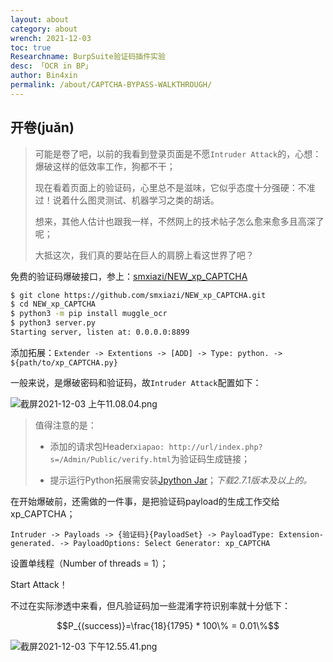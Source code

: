 ```yaml
---
layout: about
category: about
wrench: 2021-12-03
toc: true
Researchname: BurpSuite验证码插件实验
desc: 「OCR in BP」
author: Bin4xin
permalink: /about/CAPTCHA-BYPASS-WALKTHROUGH/
---
```


## 开卷(juǎn)

> 可能是卷了吧，以前的我看到登录页面是不愿`Intruder Attack`的，心想：爆破这样的低效率工作，狗都不干；
>
> 现在看着页面上的验证码，心里总不是滋味，它似乎态度十分强硬：不准过！说着什么图灵测试、机器学习之类的胡话。
> 
> 想来，其他人估计也跟我一样，不然网上的技术帖子怎么愈来愈多且高深了呢；
>
> 大抵这次，我们真的要站在巨人的肩膀上看这世界了吧？

免费的验证码爆破接口，参上：[smxiazi/NEW_xp_CAPTCHA](https://github.com/smxiazi/NEW_xp_CAPTCHA)

```bash
$ git clone https://github.com/smxiazi/NEW_xp_CAPTCHA.git
$ cd NEW_xp_CAPTCHA
$ python3 -m pip install muggle_ocr
$ python3 server.py
Starting server, listen at: 0.0.0.0:8899
```

添加拓展：`Extender -> Extentions -> [ADD] -> Type: python. -> ${path/to/xp_CAPTCHA.py}`

一般来说，是爆破密码和验证码，故`Intruder Attack`配置如下：

![截屏2021-12-03 上午11.08.04.png](https://i.loli.net/2021/12/03/7MsrhjizV1kCc59.png)

> 值得注意的是：
> 
> - 添加的请求包Header`xiapao: http://url/index.php?s=/Admin/Public/verify.html`为验证码生成链接；
> 
> - 提示运行Python拓展需安装[Jpython Jar](https://www.jython.org/download.html)；*下载2.7.1版本及以上的。*

在开始爆破前，还需做的一件事，是把验证码payload的生成工作交给xp_CAPTCHA；

`Intruder -> Payloads -> {验证码}{PayloadSet} -> PayloadType: Extension-generated. -> PayloadOptions: Select Generator: xp_CAPTCHA`

设置单线程（Number of threads = 1）；

Start Attack！

不过在实际渗透中来看，但凡验证码加一些混淆字符识别率就十分低下：

$$P_{(success)}=\frac{18}{1795} * 100\% = 0.01\%$$

![截屏2021-12-03 下午12.55.41.png](https://i.loli.net/2021/12/03/Hc421C6ijGvNZkF.png)